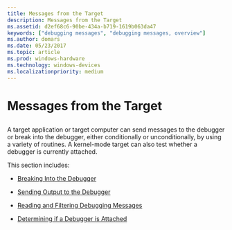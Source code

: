 ```yaml
---
title: Messages from the Target
description: Messages from the Target
ms.assetid: d2ef68c6-90be-434a-b719-1619b063da47
keywords: ["debugging messages", "debugging messages, overview"]
ms.author: domars
ms.date: 05/23/2017
ms.topic: article
ms.prod: windows-hardware
ms.technology: windows-devices
ms.localizationpriority: medium
---
```


# Messages from the Target


## <span id="ddk_messages_from_the_target_dbg"></span><span id="DDK_MESSAGES_FROM_THE_TARGET_DBG"></span>


A target application or target computer can send messages to the debugger or break into the debugger, either conditionally or unconditionally, by using a variety of routines. A kernel-mode target can also test whether a debugger is currently attached.

This section includes:

-   [Breaking Into the Debugger](breaking-into-the-debugger.md)

-   [Sending Output to the Debugger](sending-output-to-the-debugger.md)

-   [Reading and Filtering Debugging Messages](reading-and-filtering-debugging-messages.md)

-   [Determining if a Debugger is Attached](determining-if-a-debugger-is-attached.md)

 

 





